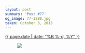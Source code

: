 ```yaml
---
layout: post
summary: 'Post #77'
og_image: 77-1280.jpg
taken: October 3, 2013
---
```


<div class="post">
 <time>
  <a href="/77">
   {{ page.date | date: "%B %-d, %Y" }}
  </a>
 </time>
 <a href="/77">
  <figure data-taken="10/3/2013">
   <img sizes="(min-width: 700px) 50vw, calc(100vw - 2rem)" src="{{ site.assets_url }}/77-640.jpg" srcset="{{ site.assets_url }}/77-1280.jpg 1280w, {{ site.assets_url }}/77-960.jpg 960w, {{ site.assets_url }}/77-640.jpg 640w, {{ site.assets_url }}/77-320.jpg 320w"/>
  </figure>
 </a>
</div>

